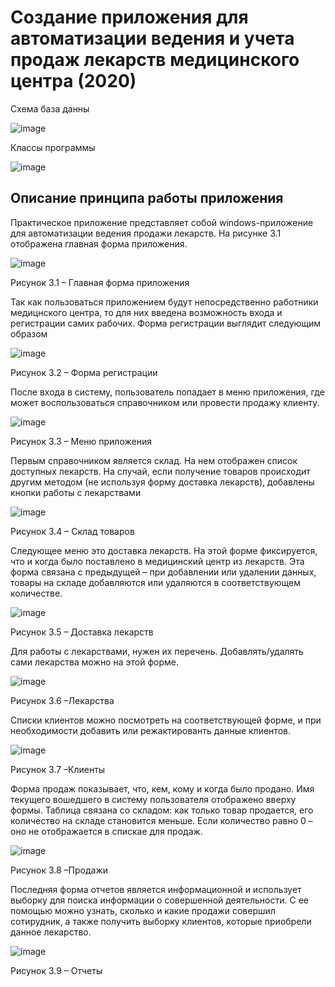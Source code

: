 # Создание приложения для автоматизации ведения и учета продаж лекарств медицинского центра (2020) 

Схема база данны

![image](https://github.com/Evgescha/2012-1329.-MedicinCentre/assets/38140129/1fca3c4c-4bbd-4c3a-a3b2-26bfa507d76b)

Классы программы

![image](https://github.com/Evgescha/2012-1329.-MedicinCentre/assets/38140129/c311cf9d-1ec4-4b8c-8572-ca3833b37e43)

## Описание принципа работы приложения


Практическое приложение представляет собой windows-приложение для автоматизации ведения продажи лекарств.
На рисунке 3.1 отображена главная форма приложения.

 ![image](https://github.com/Evgescha/2012-1329.-MedicinCentre/assets/38140129/1468ad92-9551-49e1-ac76-88e505f07690)

Рисунок 3.1 – Главная форма приложения

Так как пользоваться приложением будут непосредственно работники медицнского центра, то для них введена возможность входа и регистрации самих рабочих.
Форма регистрации выглядит следующим образом

 ![image](https://github.com/Evgescha/2012-1329.-MedicinCentre/assets/38140129/755d6a50-4ece-43be-86b7-40424dc5701b)

Рисунок 3.2 – Форма регистрации

После входа в систему, пользователь попадает в меню приложения, где может воспользоваться справочником или провести продажу клиенту. 
 
![image](https://github.com/Evgescha/2012-1329.-MedicinCentre/assets/38140129/867eae75-d7ca-451b-917c-3cf5943d9fe0)

Рисунок 3.3 – Меню приложения

Первым справочником является склад.  На нем отображен список доступных лекарств. На случай, если получение товаров происходит другим методом (не используя форму доставка лекарств), добавлены кнопки работы с лекарствами

 
![image](https://github.com/Evgescha/2012-1329.-MedicinCentre/assets/38140129/78e187ee-3364-49af-9202-4387c1efe8bf)

Рисунок 3.4 – Склад товаров

Следующее меню это доставка лекарств. На этой форме фиксируется, что и когда было поставлено в медицинский центр из лекарств. Эта форма связана с предыдущей – при  добавлении или удалении данных, товары на складе добавляются или удаляются в соответствующем количестве.

 ![image](https://github.com/Evgescha/2012-1329.-MedicinCentre/assets/38140129/c50dcf74-5f16-4bb3-aa81-f8f5cea4c40e)

Рисунок 3.5 – Доставка лекарств

Для работы с лекарствами, нужен их перечень. Добавлять/удалять сами лекарства можно на этой форме.

 ![image](https://github.com/Evgescha/2012-1329.-MedicinCentre/assets/38140129/c90905d7-e781-4642-934a-0745a3177c0a)

Рисунок 3.6 –Лекарства

Списки клиентов можно посмотреть на соответствующей форме, и при необходимости добавить или режактированть данные клиентов.

 ![image](https://github.com/Evgescha/2012-1329.-MedicinCentre/assets/38140129/13169072-5fb1-4411-baa0-02fcb7cd9743)

Рисунок 3.7 –Клиенты	

Форма продаж показывает, что, кем, кому и когда было продано. Имя текущего вошедшего в систему пользователя отображено вверху формы.
Таблица связана со складом: как только товар продается, его количество на складе становится меньше. Если количество  равно 0 – оно не отображается в спискае для продаж.

 ![image](https://github.com/Evgescha/2012-1329.-MedicinCentre/assets/38140129/a60e4f68-5a4c-4cd8-bf21-8dedc5762625)

Рисунок 3.8 –Продажи

Последняя форма отчетов является информационной и использует выборку для поиска информации о совершенной деятельности. С ее помощью можно узнать, сколько и какие продажи совершил сотирудник, а также получить выборку клиентов, которые приобрели данное лекарство.

![image](https://github.com/Evgescha/2012-1329.-MedicinCentre/assets/38140129/26f34e14-2c6d-43c1-98a6-14a42ab1da95)

Рисунок 3.9 – Отчеты


